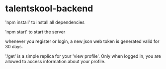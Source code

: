 # talentskool-backend

'npm install' to install all dependencies

'npm start' to start the server

whenever you register or login, a new json web token is generated valid for 30 days.

'/get' is a simple replica for your 'view profile'. Only when logged in, you are allowed to access information about your profile.
